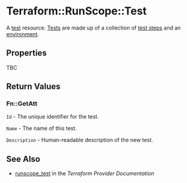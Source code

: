 # Terraform::RunScope::Test

A [test](https://www.runscope.com/docs/api/tests) resource.
[Tests](https://www.runscope.com/docs/buckets) are made up of
a collection of [test steps](step.html) and an
[environment](environment.html).

## Properties

TBC

## Return Values

### Fn::GetAtt

`Id` - The unique identifier for the test.

`Name` - The name of this test.

`Description` - Human-readable description of the new test.

## See Also

* [runscope_test](https://www.terraform.io/docs/providers/runscope/r/test.html) in the _Terraform Provider Documentation_